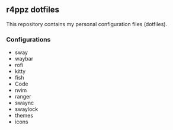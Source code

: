 ## r4ppz dotfiles

This repository contains my personal configuration files (dotfiles).

### Configurations

- sway
- waybar
- rofi
- kitty
- fish
- Code
- nvim
- ranger
- swaync
- swaylock
- themes
- icons